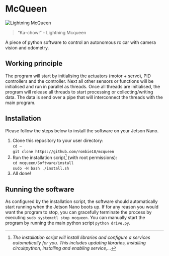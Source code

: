 # McQueen

![Lightning McQueen](https://media.tenor.com/UHy0nbKkmSYAAAAd/lightning-mcqueen-cars-movie.gif)

> “Ka-chow!” - Lightning Mcqueen

A piece of python software to control an autonomous rc car with camera vision and odometry.

## Working principle

The program will start by initialising the actuators (motor + servo), PID controllers and the controller. Next all other sensors or functions will be initialised and run in parallel as threads. Once all threads are initialised, the program will release all threads to start processing or collecting/writing data. The data is send over a pipe that will interconnect the threads with the main program.

## Installation

Please follow the steps below to install the software on your Jetson Nano.

1. Clone this repository to your user directory:  
   `cd ~`  
   `git clone https://github.com/rombie18/mcqueen`
2. Run the installation script[^1] (with root permissions):  
   `cd mcqueen/Software/install`  
   `sudo -H bash ./install.sh`
3. All done!

## Running the software

As configured by the installation script, the software should automatically start running when the Jetson Nano boots up. If for any reason you would want the program to stop, you can gracefully terminate the process by executing `sudo systemctl stop mcqueen`. You can manually start the program by running the main python script `python drive.py`.

[^1]: _The installation script will install libraries and configure a services automatically for you. This includes updating libraries, installing circuitpython, installing and enabling service,..._
